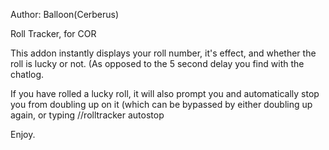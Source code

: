 Author: Balloon(Cerberus)Roll Tracker, for CORThis addon instantly displays your roll number, it's effect, and whether the roll is lucky or not. (As opposed to the 5 second delay you find with the chatlog. If you have rolled a lucky roll, it will also prompt you and automatically stop you from doubling up on it (which can be bypassed by either doubling up again, or typing //rolltracker autostopEnjoy.
